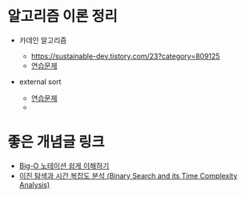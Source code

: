# 알고리즘 이론 정리
- 카데인 알고리즘
    - https://sustainable-dev.tistory.com/23?category=809125
    - [연습문제](https://app.codility.com/programmers/lessons/9-maximum_slice_problem/max_slice_sum/)

- external sort
    - [연습문제](https://leetcode.com/problems/merge-k-sorted-lists/description/)
    - 


# 좋은 개념글 링크
- [Big-O 노테이션 쉽게 이해하기](https://joshuajangblog.wordpress.com/2016/09/21/time_complexity_big_o_in_easy_explanation/)
- [이진 탐색과 시간 복잡도 분석 (Binary Search and its Time Complexity Analysis)](https://jwoop.tistory.com/9)
 
 
 
